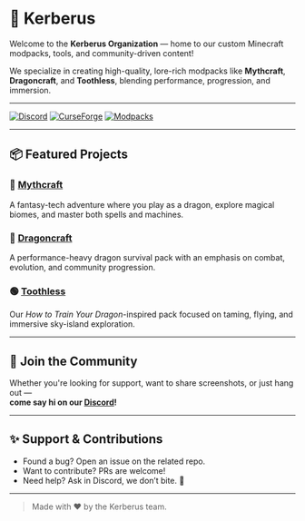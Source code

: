 # 🐉 Kerberus

Welcome to the **Kerberus Organization** — home to our custom Minecraft modpacks, tools, and community-driven content!

We specialize in creating high-quality, lore-rich modpacks like **Mythcraft**, **Dragoncraft**, and **Toothless**, blending performance, progression, and immersion.

---

[![Discord](https://img.shields.io/discord/1222638292419719208?label=Join%20Us%20on%20Discord&logo=discord&color=5865F2)](https://discord.gg/kfR6WyFSr7)
[![CurseForge](https://img.shields.io/badge/CurseForge-Kerberus-orange?logo=curseforge&logoColor=white)](https://www.curseforge.com/members/kerberus/projects)
[![Modpacks](https://img.shields.io/badge/Modpacks-Available%20Now-blueviolet?logo=minecraft&logoColor=white)](https://www.curseforge.com/members/kerberus/projects)

---

## 📦 Featured Projects

### 🔹 [Mythcraft](https://github.com/Kerberus-MC/Mythcraft)
A fantasy-tech adventure where you play as a dragon, explore magical biomes, and master both spells and machines.

### 🔸 [Dragoncraft](https://github.com/Kerberus-MC/Dragoncraft)
A performance-heavy dragon survival pack with an emphasis on combat, evolution, and community progression.

### 🟢 [Toothless](https://github.com/Kerberus-MC/Toothless)
Our *How to Train Your Dragon*-inspired pack focused on taming, flying, and immersive sky-island exploration.

---

## 💬 Join the Community

Whether you're looking for support, want to share screenshots, or just hang out —  
**come say hi on our [Discord](https://discord.gg/kfR6WyFSr7)!**

---

## ✨ Support & Contributions

- Found a bug? Open an issue on the related repo.
- Want to contribute? PRs are welcome!
- Need help? Ask in Discord, we don’t bite. 🐲

---

> Made with ❤️ by the Kerberus team.
